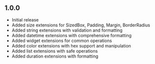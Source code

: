 ## 1.0.0

* Initial release
* Added size extensions for SizedBox, Padding, Margin, BorderRadius
* Added string extensions with validation and formatting
* Added datetime extensions with comprehensive formatting
* Added widget extensions for common operations
* Added color extensions with hex support and manipulation
* Added list extensions with safe operations
* Added duration extensions with formatting
